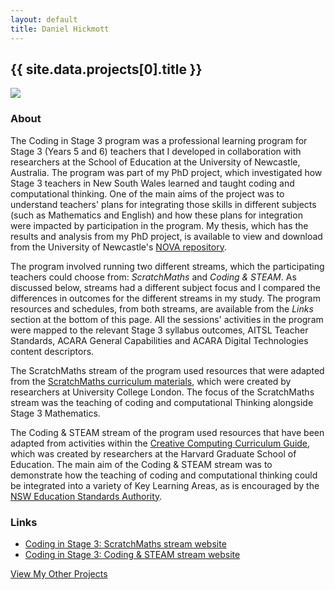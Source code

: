 ```yaml
---
layout: default
title: Daniel Hickmott
---
```


<div class="project-description">
    <h2>{{ site.data.projects[0].title }}</h2>
    <div class="row">
        <div class="col-md-4 offset-md-4">
            <img class = "img-fluid highlight-img border border-secondary" src = "{{ site.baseurl | append: '/projects/images/' | append: site.data.projects[0].imageFilePath }}">
        </div>
    </div>
    <h3>About</h3>
    <p>
        The Coding in Stage 3 program was a professional learning program for Stage 3 (Years 5 and 6) teachers that I developed in collaboration with researchers at the School of Education at the University of Newcastle, Australia. 
        The program was part of my PhD project, which investigated how Stage 3 teachers in New South Wales learned and taught coding and computational thinking. 
        One of the main aims of the project was to understand teachers' plans for integrating those skills in different subjects (such as Mathematics and English) and how these plans for integration were impacted by participation in the program.
        My thesis, which has the results and analysis from my PhD project, is available to view and download from the University of Newcastle's <a class="text-info" href="https://hdl.handle.net/1959.13/1417667">NOVA repository</a>.
    </p>
    <p>
        The program involved running two different streams, which the participating teachers could choose from: <i>ScratchMaths</i> and <i>Coding &amp; STEAM</i>.
        As discussed below, streams had a different subject focus and I compared the differences in outcomes for the different streams in my study.
        The program resources and schedules, from both streams, are available from the <i>Links</i> section at the bottom of this page.
        All the sessions' activities in the program were mapped to the relevant Stage 3 syllabus outcomes, AITSL Teacher Standards, ACARA General Capabilities and ACARA Digital Technologies content descriptors.
    </p>
    <p>
        The ScratchMaths stream of the program used resources that were adapted from the <a class="text-info" href="http://www.ucl.ac.uk/ioe/research/projects/scratchmaths/curriculum-materials">ScratchMaths curriculum materials</a>, which were created by researchers at University College London.
        The focus of the ScratchMaths stream was the teaching of coding and computational Thinking alongside Stage 3 Mathematics.
    </p>
    <p>
        The Coding &amp; STEAM stream of the program used resources that have been adapted from activities within the <a class="text-info" href="http://scratched.gse.harvard.edu/guide/">Creative Computing Curriculum Guide</a>, which was created by researchers at the Harvard Graduate School of Education.
        The main aim of the Coding & STEAM stream was to demonstrate how the teaching of coding and computational thinking could be integrated into a variety of Key Learning Areas, as is encouraged by the <a href="https://educationstandards.nsw.edu.au/wps/portal/nesa/k-10/learning-areas/technologies/coding-across-the-curriculum" class="text-info">NSW Education Standards Authority</a>. 
    </p>
    <h3>Links</h3>
    <ul>
        <li>
            <a href="https://cs4s.github.io/2018/maths" target="_blank" class="text-info">Coding in Stage 3: ScratchMaths stream website</a>
        </li>
        <li>
            <a href="https://cs4s.github.io/2018/steam" target="_blank" class="text-info">Coding in Stage 3: Coding &amp; STEAM stream website</a>
        </li>
    </ul>
    <a href="{{ site.baseurl | append: '/projects/' }}" class="btn btn-sm btn-info float-right">
        View My Other Projects
        <i class="fa fa-list project-icon"></i>
    </a>
</div>